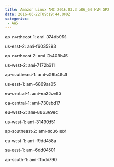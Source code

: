 ```yaml
---
title: Amazon Linux AMI 2016.03.3 x86_64 HVM GP2
date: 2016-06-22T09:19:44.000Z
categories:
 - AWS
---
```


ap-northeast-1: ami-374db956

us-east-2: ami-f6035893

ap-northeast-2: ami-2b408b45

us-west-2: ami-7172b611

ap-southeast-1: ami-a59b49c6

us-east-1: ami-6869aa05

eu-central-1: ami-ea26ce85

ca-central-1: ami-730ebd17

eu-west-2: ami-886369ec

us-west-1: ami-31490d51

ap-southeast-2: ami-dc361ebf

eu-west-1: ami-f9dd458a

sa-east-1: ami-6dd04501

ap-south-1: ami-ffbdd790

